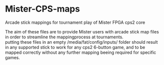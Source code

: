 # Mister-CPS-maps
Arcade stick mappings for tournament play of Mister FPGA cps2 core


The aim of these files are to provide Mister users with arcade stick map files in order to streamline the mappingprocess at tournaments.    
putting these files in an empty /media/fat/config/inputs/ folder should result in any supported stick to work for any cps2 6-button game, and to be mapped correctly without any further mapping beeing required for specific games. 
